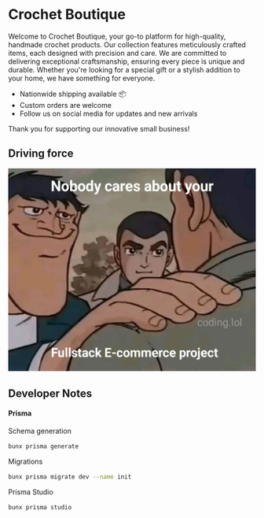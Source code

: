 # Crochet Boutique

Welcome to Crochet Boutique, your go-to platform for high-quality, handmade crochet products. Our collection features meticulously crafted items, each designed with precision and care. We are committed to delivering exceptional craftsmanship, ensuring every piece is unique and durable. Whether you're looking for a special gift or a stylish addition to your home, we have something for everyone.

- Nationwide shipping available 📦
- Custom orders are welcome
- Follow us on social media for updates and new arrivals

Thank you for supporting our innovative small business!

## Driving force

![Crochet Boutique](./material/banner.jpeg)

## Developer Notes

#### Prisma

Schema generation

```bash
bunx prisma generate
```

Migrations

```bash
bunx prisma migrate dev --name init
```

Prisma Studio

```bash
bunx prisma studio
```
